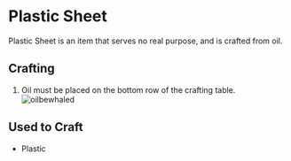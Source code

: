 # Plastic Sheet

Plastic Sheet is an item that serves no real purpose, and is crafted from oil.

## Crafting

1) Oil must be placed on the bottom row of the crafting table.
![oilbewhaled](https://t.gyazo.com/teams/chew/afbe1e60e3b73cc074b84184a41b352c.png)

## Used to Craft

- Plastic
